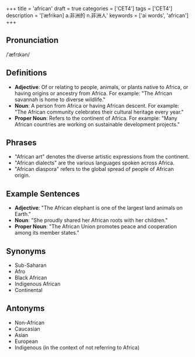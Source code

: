+++
title = 'african'
draft = true
categories = ['CET4']
tags = ['CET4']
description = '[ˈæfrikən] a.非洲的 n.非洲人'
keywords = ['ai words', 'african']
+++

## Pronunciation
/ˈæfrɪkən/

## Definitions
- **Adjective**: Of or relating to people, animals, or plants native to Africa, or having origins or ancestry from Africa. For example: "The African savannah is home to diverse wildlife."
- **Noun**: A person from Africa or having African descent. For example: "The African community celebrates their cultural heritage every year."
- **Proper Noun**: Refers to the continent of Africa. For example: "Many African countries are working on sustainable development projects."

## Phrases
- "African art" denotes the diverse artistic expressions from the continent.
- "African dialects" are the various languages spoken across Africa.
- "African diaspora" refers to the global spread of people of African origin.

## Example Sentences
- **Adjective**: "The African elephant is one of the largest land animals on Earth."
- **Noun**: "She proudly shared her African roots with her children."
- **Proper Noun**: "The African Union promotes peace and cooperation among its member states."

## Synonyms
- Sub-Saharan
- Afro
- Black African
- Indigenous African
- Continental

## Antonyms
- Non-African
- Caucasian
- Asian
- European
- Indigenous (in the context of not referring to Africa)
